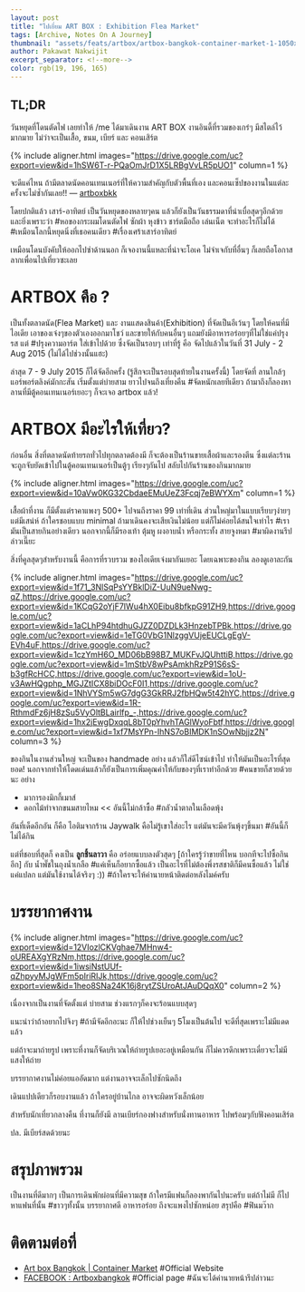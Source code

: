 ```yaml
---
layout: post
title: "ไปเยี่ยม ART BOX : Exhibition Flea Market"
tags: [Archive, Notes On A Journey]
thumbnail: "assets/feats/artbox/artbox-bangkok-container-market-1-1050x592.jpg"
author: Pakawat Nakwijit
excerpt_separator: <!--more-->
color: rgb(19, 196, 165)
---
```


## TL;DR

วันหยุดที่โดนตัดไฟ เลยทำให้ /me ได้มาเดินงาน ART BOX งานอินดี้ที่รวมของเกร๋ๆ มีสไตล์ไว้มากมาย ไม่ว่าจะเป็นเสื้อ, ขนม, เบียร์ และ คอนเสิร์ต 
<!--more-->

{% include aligner.html images="https://drive.google.com/uc?export=view&id=1hSW6T-r-PQaOmJrD1X5LRBgVvLR5pUO1" column=1 %}

<div class="blockquote">
จะดีแค่ไหน ถ้ามีตลาดนัดคอนเทนเนอร์ที่ให้ความสำคัญกับตัวพื้นที่เอง และคอนเซ็ปของงานในแต่ละครั้งจะไม่ซ้ำกันเลย!! — <a href="http://www.artboxbkk.com/">artboxbkk</a>
</div>

โดยปกติแล้ว เสาร์-อาทิตย์ เป็นวันหยุดของหลายๆคน แล้วก็ยังเป็นวันธรรมดาที่น่าเบื่อสุดๆอีกด้วย และยิ่งเพราะว่า <span class="tag-en">#หอของกระผมโดนตัดไฟ</span> ซักผ้า หุงข้าว ชาร์ตมือถือ เล่นเน็ต จะทำอะไรก็ไม่ได้ <span class="tag-en">#เหมือนโลกนี้หยุดนิ่งที่เธอคนเดียว</span> <span class="tag-en">#เรื่องเศร้าเสาร์อาทิตย์</span>

เหมือนโดนบังคับให้ออกไปซ่าด้านนอก ก็เจองานนี้แหละที่น่าจะโอเค ไม่จำเจกับที่อื่นๆ ก็เลยถือโอกาสลากเพื่อนไปเที่ยวซะเลย

# ARTBOX คือ ?

เป็นทั้งตลาดนัด(Flea Market) และ งานแสดงสินค้า(Exhibition) ที่จัดเป็นอีเว้นๆ โดยให้คนที่มีไอเดีย เอาของเจ๋งๆของตัวเองออกมาโชว์ และขายให้กับคนอื่นๆ แถมยังมีอาหารอร่อยๆที่ไม่ใช่แค่ปรุงรส แต่ <span class="tag-en">#ปรุงความอาร์ต</span> ใส่เข้าไปด้วย ซึ่งจัดเป็นรอบๆ เท่าที่รู้ คือ จัดไปแล้วในวันที่ 31 July - 2 Aug 2015 (ไม่ได้ไปช่วงนั้นแฮะ)

ล่าสุด 7 - 9 July 2015 ก็ได้จัดอีกครั้ง (รู้สึกจะเป็นรอบสุดท้ายในงานครั้งนี้) โดยจัดที่ ลานใกล้ๆแอร์พอร์ตลิงค์มักกะสัน เริ่มตั้งแต่บ่ายสาม ยาวไปจนถึงเที่ยงคืน <span class="tag-en">#จัดหนักเลยทีเดียว</span> ถ้ามาถึงก็ลองหาลานที่มีตู้คอนเทนเนอร์เยอะๆ ก็จะเจอ artbox แล้ว!

# ARTBOX มีอะไรให้เที่ยว?

ก่อนอื่น สิ่งที่ตลาดนัดท้ายรถทั่วไปทุกตลาดต้องมี ก็จะต้องเป็นร้านขายเสื้อผ้าและรองตีน ซึ่งแต่ละร้านจะถูกจับยัดเข้าไปในตู้คอนเทนเนอร์เป็นตู้ๆ เรียงๆกันไป สลับไปกันร้านของกินมากมาย

{% include aligner.html images="https://drive.google.com/uc?export=view&id=10aVw0KG32CbdaeEMuUeZ3Fcqj7eBWYXm" column=1 %}

เสื้อผ้าที่งาน ก็มีตั้งแต่ราคาแพงๆ 500+ ไปจนถึงราคา 99 เท่าที่เดิน ส่วนใหญ่มาในแบบเรียบๆง่ายๆ แต่มีเสน่ห์ ถ้าใครชอบแบบ minimal ถ้ามาเดินคงจะเสียเงินไม่น้อย แต่ก็ไม่ค่อยได้สนใจเท่าไร <span class="tag-en">#เรามันเป็นสายกินอย่างเดียว</span> นอกจากนี้ก็มีรองเท้า ตุ้มหู ผงอาบน้ำ หรือกระทั้ง สายจูงหมา <span class="tag-en">#มาผิดงานรึปล่าวเนี๊ยะ</span>

สิ่งที่คูลสุดๆสำหรับงานนี้ คือการที่รวบรวม ของไอเดียเจ๋งมากันเยอะ โดยเฉพาะของกิน ลองดูเอาละกัน

{% include aligner.html images="https://drive.google.com/uc?export=view&id=1f71_3NlSqPsYYBklDiZ-UuN9ueNwg-qZ,https://drive.google.com/uc?export=view&id=1KCqG2oYjF7IWu4hX0Eibu8bfkpG91ZH9,https://drive.google.com/uc?export=view&id=1aCLhP94htdhuGJZZ0DZDLk3HnzebTPBk,https://drive.google.com/uc?export=view&id=1eTG0VbG1NlzggVUjeEUCLgEgV-EVh4uF,https://drive.google.com/uc?export=view&id=1czYmH6O_MD06bB98B7_MUKFvJQUhttiB,https://drive.google.com/uc?export=view&id=1mStbV8wPsAmkhRzP91S6sS-b3gfRcHCC,https://drive.google.com/uc?export=view&id=1oU-v3AwHQgphp_MGJZtICX8biDOcF0I1,https://drive.google.com/uc?export=view&id=1NhVYSm5wG7dgG3GkRRJ2fbHQw5t42hYC,https://drive.google.com/uc?export=view&id=1R-RthmdFz6jH8zSu5VyOltBLairlfp_-,https://drive.google.com/uc?export=view&id=1hx2jEwgDxqqL8bT0pYhvhTAGlWyoFbtf,https://drive.google.com/uc?export=view&id=1xf7MsYPn-IhNS7oBIMDK1nSOwNbjjz2N" column=3 %}



ของกินในงานส่วนใหญ่ จะเป็นของ handmade อย่าง แล้วก็ใส่ดีไซน์เข้าไป ทำให้มันเป็นอะไรที่สุดยอด! นอกจากทำให้โดดเด่นแล้วก็ยังเป็นการเพิ่มคุณค่าให้กับของๆที่เราทำอีกด้วย <span class="tag-en">#คนขายก็สวยด้วยนะ</span> อย่าง

* มาการองมิกกี้เมาส์
* ดอกไม้ทำจากขนมสายไหม << อันนี้ไม่กล้าซื้อ <span class="tag-en">#กลัวน้ำตาลในเลือดพุ้ง</span>

อันที่เด็ดอีกอัน ก็คือ ไอติมจากร้าน Jaywalk คือไม่รู้เขาใส่อะไร แต่มันจะมีควันพุ้งๆขึ้นมา <span class="tag-en">#อันนี้ก็ไม่ได้กิน</span>

แต่ที่ชอบที่สุดก็ คงเป็น **ลูกชิ้นลาวา** คือ อร่อยแบบลงตัวสุดๆ [ถ้าใครรู้ว่าขายที่ไหน บอกทีจะไปซื้อกินอีก] กับ น้ำพั๊ชในถุงน้ำเกลือ <span class="tag-en">#แค่เห็นก็อยากซื้อแล้ว</span> เป็นอะไรที่ไม่ต้องพึ่งรสชาติก็มีคนซื้อแล้ว ไม่ใช่แค่แปลก แต่มันใช้งานได้จริงๆ :))
<span class="tag-en">#ถ้าใครจะให้ค่านายหน้าติดต่อหลังไมค์ครับ</span>

# บรรยากาศงาน
{% include aligner.html images="https://drive.google.com/uc?export=view&id=12VIozlCKVghae7MHnw4-oUREAXgYRzNm,https://drive.google.com/uc?export=view&id=1iwsiNstUUf-qZhpyyMJgWFm5pIriRIJk,https://drive.google.com/uc?export=view&id=1heo8SNa24K16j8rytZSUroAtJAuDQqX0" column=2 %}

เนื่องจากเป็นงานที่จัดตั้งแต่ บ่ายสาม ช่วงแรกๆก็คงจะร้อนแบบสุดๆ

แนะนำว่าถ้าอยากไปจิงๆ <span class="tag-en">#ถ้ามีจัดอีกอะนะ</span> ก็ให้ไปช่วงเย็นๆ 5โมงเป็นต้นไป จะดีที่สุดเพราะไม่มีแดดแล้ว

แต่ถ้าจะมาถ่ายรูป เพราะที่งานก็จัดบริเวณให้ถ่ายรูปเยอะอยู่เหมือนกัน ก็ไม่ควรดึกเพราะเดี๋ยวจะไม่มีแสงให้ถ่าย

บรรยากาศงานไม่ค่อยแออัดมาก แต่งานอาจจะเล็กไปซักนิดถึง

เดินแปปเดียวก็รอบงานแล้ว ถ้าใครอยู่บ้านไกล อาจจะผิดหวังเล็กน้อย

สำหรับนักเที่ยวกลางคืน ที่งานก็ยังมี ลานเบียร์กองฟางสำหรับนั่งทานอาหาร ไปพร้อมๆกับฟังคอนเสิร์ต

ปล. มีเบียร์สดด้วยนะ

# สรุปภาพรวม

เป็นงานที่ดีมากๆ เป็นการเดินพักผ่อนที่มีความสุข ถ้าใครมีแฟนก็ลองพากันไปนะครับ แต่ถ้าไม่มี ก็ไปหาแฟนที่นั้น <span class="tag-en">#ขาวๆทั้งนั้น</span> บรรยากาศดี อาหารอร่อย ถึงจะแพงไปซักหน่อย สรุปคือ <span class="tag-en">#ฟินมว๊าก</span>


# ติดตามต่อที่
* [Art box Bangkok \| Container Market](http://www.artboxbkk.com/) <span class="tag-en">#Official Website</span>
* [FACEBOOK : Artboxbangkok](https://www.facebook.com/Artboxbangkok) <span class="tag-en">#Official page</span>
<span class="tag-en">#ฉันจะได้ค่านายหน้ารึปล่าวนะ</span>

